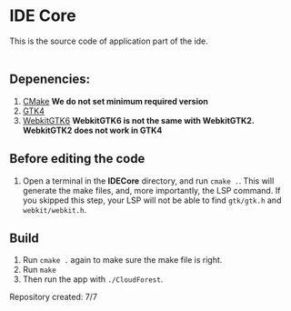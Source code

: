 # IDE Core
This is the source code of application part of the ide.
<br/><br/>

## Depenencies:
1. [CMake](https://cmake.org/download/)   **We do not set minimum required version**
1. [GTK4](https://www.gtk.org/)
1. [WebkitGTK6](https://webkitgtk.org/)   **WebkitGTK6 is not the same with WebkitGTK2. WebkitGTK2 does not work in GTK4**

## Before editing the code
1. Open a terminal in the **IDECore** directory, and run `cmake .`. This will generate the make files, and, more importantly, the LSP command. If you skipped this step, your LSP will not be able to find `gtk/gtk.h` and `webkit/webkit.h`.

## Build
1. Run `cmake .` again to make sure the make file is right.
1. Run `make`
1. Then run the app with `./CloudForest`.



Repository created: 7/7
